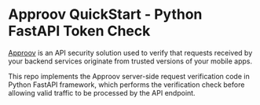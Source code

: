 # Approov QuickStart - Python FastAPI Token Check

[Approov](https://approov.io) is an API security solution used to verify that requests received by your backend services originate from trusted versions of your mobile apps.

This repo implements the Approov server-side request verification code in Python FastAPI framework, which performs the verification check before allowing valid traffic to be processed by the API endpoint.
